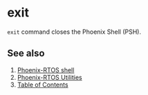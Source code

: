 # exit

`exit` command closes the Phoenix Shell (PSH).

## See also

1. [Phoenix-RTOS shell](../psh.md)
2. [Phoenix-RTOS Utilities](../../utils.md)
3. [Table of Contents](../../../README.md)
